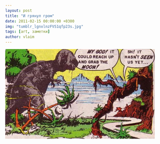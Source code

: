 ```yaml
---
layout: post
title: "И грянул гром"
date: 2011-02-15 00:00:00 +0300
img: "tumblr_lgnxlnzFVS1qfp23s.jpg"
tags: [art, заметки]
author: vlaim
---
```


![](/assets/img/tumblr_lgnxlnzFVS1qfp23s.jpg)